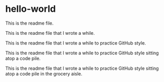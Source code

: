 hello-world
===========

This is the readme file.

This is the readme file that I wrote a while.

This is the readme file that I wrote a while to practice GitHub style.

This is the readme file that I wrote a while to practice GitHub style sitting atop a code pile.

This is the readme file that I wrote a while to practice GitHub style sitting atop a code pile in the grocery aisle.
